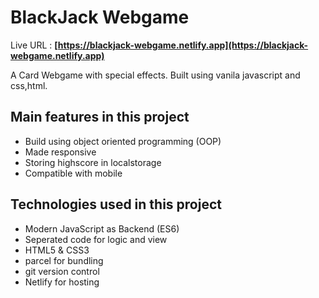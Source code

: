 # BlackJack Webgame

Live URL : **[https://blackjack-webgame.netlify.app](https://blackjack-webgame.netlify.app)**

A Card Webgame with special effects. Built using vanila javascript and css,html.

## Main features in this project

* Build using object oriented programming (OOP)
* Made responsive
* Storing highscore in localstorage
* Compatible with mobile

## Technologies used in this project

* Modern JavaScript as Backend (ES6)
* Seperated code for logic and view
* HTML5 & CSS3
* parcel for bundling
* git version control
* Netlify for hosting

